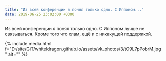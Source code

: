 ```yaml
---
title: "Из всей конференции я понял только одно. С Иппoнoм..."
date: 2019-06-25 23:02:00 +0300
---
```


Из всей конференции я понял только одно. С Иппoнoм лучше не связываться. Кроме того что хлам, ещё и с никакущей поддержкой.

{% include media.html f="D:/site/GiT/whiteldragon.github.io/assets/vk_photos/3/tO9L7pPobrM.jpg" alt="" %}

